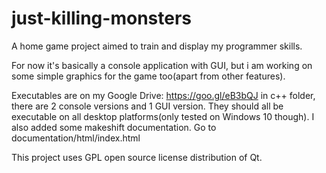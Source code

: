 # just-killing-monsters
A home game project aimed to train and display my programmer skills.

For now it's basically a console application with GUI, but i am working on some simple graphics for the game too(apart from other features).

Executables are on my Google Drive: https://goo.gl/eB3bQJ in c++ folder,
there are 2 console versions and 1 GUI version. They should all be executable on all desktop platforms(only tested on Windows 10 though).
I also added some makeshift documentation. Go to documentation/html/index.html

This project uses GPL open source license distribution of Qt. 